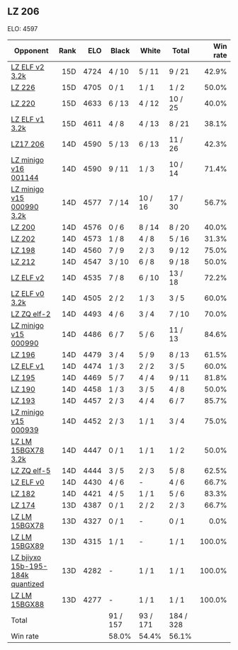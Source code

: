## LZ 206 ##

ELO: 4597

Opponent | Rank | ELO | Black | White | Total | Win rate
---------|-----:|----:|-------|-------|-------|-------:
[LZ ELF v2 3.2k](LZ%20ELF%20v2%203.2k.md) | 15D | 4724 | 4 / 10 | 5 / 11 | 9 / 21 | 42.9%
[LZ 226](LZ%20226.md) | 15D | 4705 | 0 / 1 | 1 / 1 | 1 / 2 | 50.0%
[LZ 220](LZ%20220.md) | 15D | 4633 | 6 / 13 | 4 / 12 | 10 / 25 | 40.0%
[LZ ELF v1 3.2k](LZ%20ELF%20v1%203.2k.md) | 15D | 4611 | 4 / 8 | 4 / 13 | 8 / 21 | 38.1%
[LZ17 206](LZ17%20206.md) | 14D | 4590 | 5 / 13 | 6 / 13 | 11 / 26 | 42.3%
[LZ minigo v16 001144](LZ%20minigo%20v16%20001144.md) | 14D | 4590 | 9 / 11 | 1 / 3 | 10 / 14 | 71.4%
[LZ minigo v15 000990 3.2k](LZ%20minigo%20v15%20000990%203.2k.md) | 14D | 4577 | 7 / 14 | 10 / 16 | 17 / 30 | 56.7%
[LZ 200](LZ%20200.md) | 14D | 4576 | 0 / 6 | 8 / 14 | 8 / 20 | 40.0%
[LZ 202](LZ%20202.md) | 14D | 4573 | 1 / 8 | 4 / 8 | 5 / 16 | 31.3%
[LZ 198](LZ%20198.md) | 14D | 4560 | 7 / 9 | 2 / 3 | 9 / 12 | 75.0%
[LZ 212](LZ%20212.md) | 14D | 4547 | 3 / 10 | 6 / 8 | 9 / 18 | 50.0%
[LZ ELF v2](LZ%20ELF%20v2.md) | 14D | 4535 | 7 / 8 | 6 / 10 | 13 / 18 | 72.2%
[LZ ELF v0 3.2k](LZ%20ELF%20v0%203.2k.md) | 14D | 4505 | 2 / 2 | 1 / 3 | 3 / 5 | 60.0%
[LZ ZQ elf-2](LZ%20ZQ%20elf-2.md) | 14D | 4493 | 4 / 6 | 3 / 4 | 7 / 10 | 70.0%
[LZ minigo v15 000990](LZ%20minigo%20v15%20000990.md) | 14D | 4486 | 6 / 7 | 5 / 6 | 11 / 13 | 84.6%
[LZ 196](LZ%20196.md) | 14D | 4479 | 3 / 4 | 5 / 9 | 8 / 13 | 61.5%
[LZ ELF v1](LZ%20ELF%20v1.md) | 14D | 4474 | 1 / 3 | 2 / 2 | 3 / 5 | 60.0%
[LZ 195](LZ%20195.md) | 14D | 4469 | 5 / 7 | 4 / 4 | 9 / 11 | 81.8%
[LZ 190](LZ%20190.md) | 14D | 4458 | 1 / 3 | 3 / 5 | 4 / 8 | 50.0%
[LZ 193](LZ%20193.md) | 14D | 4457 | 2 / 3 | 4 / 4 | 6 / 7 | 85.7%
[LZ minigo v15 000939](LZ%20minigo%20v15%20000939.md) | 14D | 4452 | 2 / 3 | 1 / 1 | 3 / 4 | 75.0%
[LZ LM 15BGX78 3.2k](LZ%20LM%2015BGX78%203.2k.md) | 14D | 4447 | 0 / 1 | 1 / 1 | 1 / 2 | 50.0%
[LZ ZQ elf-5](LZ%20ZQ%20elf-5.md) | 14D | 4444 | 3 / 5 | 2 / 3 | 5 / 8 | 62.5%
[LZ ELF v0](LZ%20ELF%20v0.md) | 14D | 4430 | 4 / 6 | - | 4 / 6 | 66.7%
[LZ 182](LZ%20182.md) | 14D | 4421 | 4 / 5 | 1 / 1 | 5 / 6 | 83.3%
[LZ 174](LZ%20174.md) | 13D | 4387 | 0 / 1 | 2 / 2 | 2 / 3 | 66.7%
[LZ LM 15BGX78](LZ%20LM%2015BGX78.md) | 13D | 4327 | 0 / 1 | - | 0 / 1 | 0.0%
[LZ LM 15BGX89](LZ%20LM%2015BGX89.md) | 13D | 4315 | 1 / 1 | - | 1 / 1 | 100.0%
[LZ bjiyxo 15b-195-184k quantized](LZ%20bjiyxo%2015b-195-184k%20quantized.md) | 13D | 4282 | - | 1 / 1 | 1 / 1 | 100.0%
[LZ LM 15BGX88](LZ%20LM%2015BGX88.md) | 13D | 4277 | - | 1 / 1 | 1 / 1 | 100.0%
Total | | | 91 / 157 | 93 / 171 | 184 / 328 | 
Win rate| | | 58.0% | 54.4% | 56.1% | 
